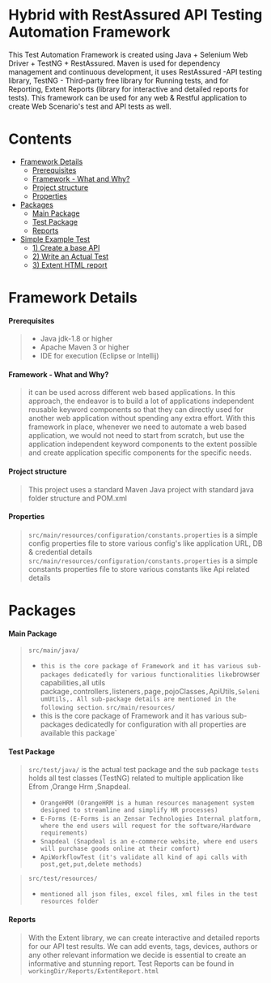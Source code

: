 # Hybrid with RestAssured API Testing Automation Framework
This Test Automation Framework is created using Java + Selenium Web Driver + TestNG + RestAssured. Maven is used for dependency management and continuous development, it uses RestAssured -API testing library, TestNG - Third-party free library for Running tests, and for Reporting, Extent Reports (library for interactive and detailed reports for tests). This framework can be used for any web & Restful application to create Web Scenario's test and API tests as well.


# Contents
* [Framework Details](#FrameworkDetails)
	* [Prerequisites](#prerequisites)   
	* [Framework - What and Why?](#ww)
	* [Project structure](#structure)
	* [Properties](#properties)
* [Packages](#package)
	* [Main Package](#main)
	* [Test Package](#test)
	* [Reports](#reports)
* [Simple Example Test](#example)
	* [1) Create a base API](#1)
	* [2) Write an Actual Test](#2)
	* [3) Extent HTML report](#3)


# Framework Details<a name="FrameworkDetails"></a>
#### Prerequisites<a name="prerequisites"></a>
> *   Java jdk-1.8 or higher
> *   Apache Maven 3 or higher
> *   IDE for execution (Eclipse or Intellij)

#### Framework - What and Why?<a name="ww"></a>
> it can be used across different web based applications.
In this approach, the endeavor is to build a lot of applications independent reusable keyword components so that they can directly used for another web application without spending any extra effort.
With this framework in place, whenever we need to automate a web based application, we would not need to start from scratch, but use the application independent keyword components to the extent possible and create application specific components for the specific needs.
      
#### Project structure<a name="structure"></a>
> This project uses a standard Maven Java project with standard java folder structure and POM.xml

#### Properties<a name="properties"></a>
> `src/main/resources/configuration/constants.properties` is a simple config properties file to store various config's like application URL, DB & credential details
> `src/main/resources/configuration/constants.properties` is a simple constants properties file to store various constants like Api related details

# Packages<a name="package"></a>
#### Main Package<a name="main"></a>
> `src/main/java/` 
>  * ` this is the core package of Framework and it has various sub-packages dedicatedly for various functionalities like `browser capabilities`,`all utils package`,`controllers`,`listeners`,`page`,`pojoClasses`,`ApiUtils`,SeleniumUtils,. All sub-package details are mentioned in the following section`.
> `src/main/resources/` 
> * this is the core package of Framework and it has various sub-packages dedicatedly for configuration with all properties are available this package`

#### Test Package<a name="test"></a>
> `src/test/java/` is the actual test package and the sub package `tests` holds all test classes (TestNG) related to multiple application like Efrom ,Orange Hrm ,Snapdeal.
> * `OrangeHRM​ (OrangeHRM is a human resources management system designed to streamline and simplify HR processes)​`
> * `E-Forms​ (E-Forms is an Zensar Technologies Internal platform, where the end users will request for the software/Hardware requirements)​`
> * `Snapdeal​ (Snapdeal is an e-commerce website, where end users will purchase goods online at their comfort)`
> * `ApiWorkflowTest (it's validate all kind of api calls with post,get,put,delete methods)`

>  `src/test/resources/` 
> * `mentioned all json files, excel files, xml files in the test resources folder`

#### Reports<a name="reports"></a>
> With the Extent library, we can create interactive and detailed reports for our API test results. We can add events, tags, devices, authors or any other relevant information we decide is essential to create an informative and stunning report. Test Reports can be found in `workingDir/Reports/ExtentReport.html`



